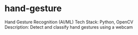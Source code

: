 # hand-gesture
Hand Gesture Recognition (AI/ML)
Tech Stack: Python, OpenCV
Description: Detect and classify hand gestures using a webcam 
